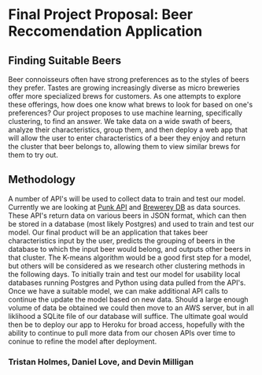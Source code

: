# Final Project Proposal: Beer Reccomendation Application

## Finding Suitable Beers
Beer connoisseurs often have strong preferences as to the styles of beers they prefer. Tastes are growing increasingly diverse as micro breweries offer more specialized brews for customers. As one attempts to explore these offerings, how does one know what brews to look for based on one's preferences? Our project proposes to use machine learning, specifically clustering, to find an answer. We take data on a wide swath of beers, analyze their characteristics, group them, and then deploy a web app that will allow the user to enter characteristics of a beer they enjoy and return the cluster that beer belongs to, allowing them to view similar brews for them to try out.

## Methodology
A number of API's will be used to collect data to train and test our model. Currently we are looking at [Punk API](https://punkapi.com/) and [Brewerey DB](https://www.brewerydb.com/) as data sources. These API's return data on various beers in JSON format, which can then be stored in a database (most likely Postgres) and used to train and test our model. Our final product will be an application that takes beer characteristics input by the user, predicts the grouping of beers in the database to which the input beer would belong, and outputs other beers in that cluster. The K-means algorithm would be a good first step for a model, but others will be considered as we research other clustering methods in the following days. To initially train and test our model for usability local databases running Postgres and Python using data pulled from the API's. Once we have a suitable model, we can make additional API calls to continue the update the model based on new data. Should a large enough volume of data be obtained we could then move to an AWS server, but in all liklihood a SQLite file of our database will suffice. The ultimate goal would then be to deploy our app to Heroku for broad access, hopefully with the ability to continue to pull more data from our chosen APIs over time to coninue to refine the model after deployment. 

### Tristan Holmes, Daniel Love, and Devin Milligan
